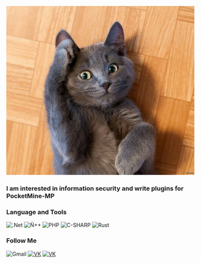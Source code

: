 [![Header](https://github.com/ComorDev/ComorDev/blob/main/assets/comordev.jpg)](https://vk.com/comordev)

### I am interested in information security and write plugins for PocketMine-MP

### Language and Tools
![.Net](https://img.shields.io/badge/-Framework-090909?style=for-the-badge&logo=.net&logoColor=E53DFF)
![Ñ++](https://img.shields.io/badge/-C++-090909?style=for-the-badge&logo=C%2b%2b&logoColor=6296CC)
![PHP](https://img.shields.io/badge/-PHP-090909?style=for-the-badge&logo=PHP&logoColor)
![C-SHARP](https://img.shields.io/badge/-C#%20-090909.svg?&style=for-the-badge&logo=cs&logoColor=white)
![Rust](https://img.shields.io/badge/rust-%23000000.svg?&style=for-the-badge&logo=rust&logoColor=white)

### Follow Me

![Gmail](https://img.shields.io/badge/ComorDev-black?style=for-the-badge&logo=gmail&logoColor=D14836)
[![VK](https://img.shields.io/badge/VK-black.svg?&style=for-the-badge&logo=VK)](https://vk.com/comordev)
[![VK](https://img.shields.io/badge/Telegram-black.svg?&style=for-the-badge&logo=telegram)](https://t.me/comordev)
